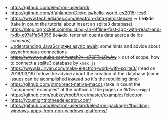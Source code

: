 * https://github.com/electron-userland/
* https://github.com/dfahlander/Dexie.js#hello-world-es2015--es6
* https://www.techiediaries.com/electron-data-persistence/  => Le�do  (take in count the tutorial about insert an sqlite3 database)
* https://blog.logrocket.com/building-an-offline-first-app-with-react-and-rxdb-e97a1fa64356  (le�do, tener en cuenta data acerca de los _schemas_)
* [Understanding JavaScript�s async await](https://ponyfoo.com/articles/understanding-javascript-async-await): some hints and advice about asynchronous connections
* ~~https://www.youtube.com/watch?v=c76FTxLRwAw~~  > out of scope, how to connect a sqlite3 database by `knex.js`
* https://www.laurivan.com/make-electron-work-with-sqlite3/ (read on 2019/03/19) follow the advice about the creation of the database (some issues can be acomplished ~~instead~~ _so_ it's the rebuilding time)
* https://github.com/ptmt/react-native-macos  (take in count the "component examples" at the bottom of the pages on `RNTesterApp`)
* https://github.com/pubkey/rxdb/tree/master/examples/electron  
* https://youmightnotneedelectron.com/
* https://github.com/electron-userland/electron-packager#building-windows-apps-from-non-windows-platforms/